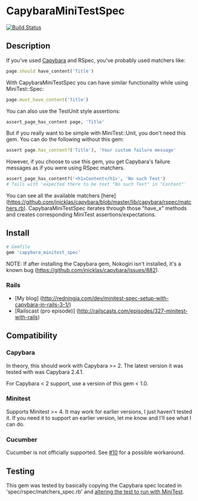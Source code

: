 CapybaraMiniTestSpec
====================

[![Build Status](https://secure.travis-ci.org/ordinaryzelig/capybara_minitest_spec.png?branch=master)](http://travis-ci.org/ordinaryzelig/capybara_minitest_spec)

## Description

If you've used [Capybara](https://github.com/jnicklas/capybara) and RSpec, you've probably used matchers like:

```ruby
page.should have_content('Title')
```

With CapybaraMiniTestSpec you can have similar functionality while using MiniTest::Spec:

```ruby
page.must_have_content('Title')
```

You can also use the TestUnit style assertions:

```ruby
assert_page_has_content page, 'Title'
```

But if you really want to be simple with MiniTest::Unit, you don't need this gem.
You can do the following without this gem:

```ruby
assert page.has_content?('Title'), 'Your custom failure message'
```

However, if you choose to use this gem, you get Capybara's failure messages as if you were using RSpec matchers.

```ruby
assert_page_has_content?('<h1>Content</h1>', 'No such Text')
# fails with 'expected there to be text "No such Text" in "Content"'
```

You can see all the available matchers [here] (https://github.com/jnicklas/capybara/blob/master/lib/capybara/rspec/matchers.rb).
CapybaraMiniTestSpec iterates through those "have_x" methods and creates corresponding MiniTest assertions/expectations.

## Install

```ruby
# Gemfile
gem 'capybara_minitest_spec'
```

NOTE: If after installing the Capybara gem, Nokogiri isn't installed, it's a known bug (https://github.com/jnicklas/capybara/issues/882).

### Rails

* [My blog] (http://redningja.com/dev/minitest-spec-setup-with-capybara-in-rails-3-1/)
* [Railscast (pro episode)] (http://railscasts.com/episodes/327-minitest-with-rails)

## Compatibility

### Capybara

  In theory, this should work with Capybara >= 2. The latest version it was tested with was Capybara 2.4.1.

  For Capybara < 2 support, use a version of this gem < 1.0.

### Minitest

Supports Minitest >= 4.
It may work for earlier versions, I just haven't tested it.
If you need it to support an earlier version, let me know and I'll see what I can do.

### Cucumber

Cucumber is not officially supported. See [#10](https://github.com/ordinaryzelig/capybara_minitest_spec/issues/10#issuecomment-152404532) for a possible workaround.

## Testing

This gem was tested by basically copying the Capybara spec located in 'spec/rspec/matchers_spec.rb' and [altering the test to run with MiniTest](https://gist.github.com/4297afa19edd44885248).
